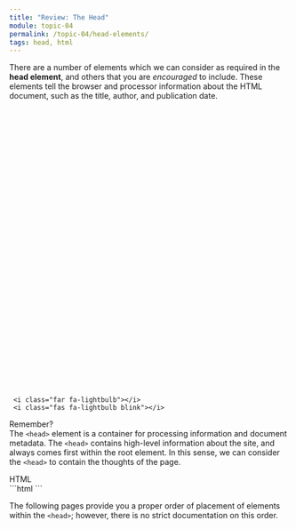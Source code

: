 ```yaml
---
title: "Review: The Head"
module: topic-04
permalink: /topic-04/head-elements/
tags: head, html
---
```


<div class="divider-heading"></div>

There are a number of elements which we can consider as required in the **head element**, and others that you are _encouraged_ to include. These elements tell the browser and processor information about the HTML document, such as the title, author, and publication date.


<div class="container-row">
  <div class="lightbulb">
     <svg viewBox='0 0 64 64'>
       <g>
         <line x1='32' y1='16' x2='32' y2='0' />
         <line x1='41.40' y1='19.05' x2='50.80' y2='6.11' />
         <line x1='47.21' y1='27.05' x2='62.43' y2='22.11' />
         <line x1='47.21' y1='36.94' x2='62.43' y2='41.88' />
         <line x1='16.78' y1='36.94' x2='1.56' y2='41.88' />
         <line x1='16.78' y1='27.05' x2='1.56' y2='22.11' />
         <line x1='22.59' y1='19.05' x2='13.19' y2='6.11' />
       </g>
     </svg>

     <i class="far fa-lightbulb"></i>
     <i class="fas fa-lightbulb blink"></i>
  </div>
  <p><span class="remember-text">Remember?</span><br/>
  The <code>&lt;head&gt;</code> element is a container for processing information and document metadata. The <code>&lt;head&gt;</code> contains high-level information about the site, and always comes first within the root element. In this sense, we can consider the <code>&lt;head&gt;</code> to contain the thoughts of the page.</p>
</div>


<div id="code-heading">HTML</div>
```html
<!DOCTYPE html>
<html>
  <head>
    <!-- Meta data and information about your site, not visible to visitors. -->
  </head>

</html>
```


The following pages provide you a proper order of placement of elements within the `<head>`; however, there is no strict documentation on this order.
